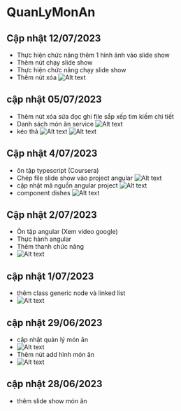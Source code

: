 # QuanLyMonAn

## Cập nhật 12/07/2023
- Thực hiện chức năng thêm 1 hình ảnh vào slide show
- Thêm nút chạy slide show
- Thực hiện chức năng chạy slide show
- Thêm nút xóa
![Alt text](./src/assets/images/chucnangaddslideshow.png)

## cập nhật 05/07/2023

- Thêm nút xóa sửa đọc ghi file sắp xếp tìm kiếm chi tiết
- Danh sách món ăn service
![Alt text](./src/assets/images/danhsachmonanservice.png)
- kéo thả
![Alt text](./src/assets/images/keotha-1.png)
![Alt text](./src/assets/images/keotha-2.png)

## Cập nhật 4/07/2023

- ôn tập typescript (Coursera)
- Chép file slide show vào project angular
![Alt text](./src/assets/images/createnewangularproject.png)
- cập nhật mã nguồn angular project
![Alt text](./src/assets/images/dishes-route.png)
- component dishes
![Alt text](./src/assets/images/dishes-route-2.png)

## Cập nhật 2/07/2023

- Ôn tập angular (Xem video google)
- Thực hành angular
- Thêm thanh chức năng
- ![Alt text](./src/assets/images/image-3.png)

## cập nhật 1/07/2023

- thêm class generic node và linked list
- ![Alt text](./src/assets/images/image.png)

## cập nhật 29/06/2023

- cập nhật quản lý món ăn
- ![Alt text](./src/assets/images/image-2.png)
- Thêm nút add hình món ăn
- ![Alt text](./src/assets/images/image-1.png)

## cập nhật 28/06/2023

- thêm slide show món ăn

